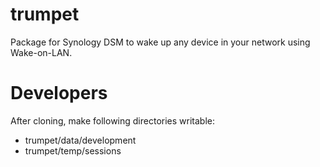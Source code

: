 trumpet
=======

Package for Synology DSM to wake up any device in your network using Wake-on-LAN.


Developers
==========
After cloning, make following directories writable:
* trumpet/data/development
* trumpet/temp/sessions